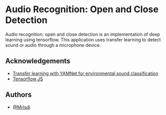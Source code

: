 
# Audio Recognition: Open and Close Detection

Audio recognition: open and close detection is an implementation of deep learning using tensorflow. This application uses transfer learning to detect sound or audio through a microphone device.


## Acknowledgements

 - [Transfer learning with YAMNet for environmental sound classification](https://www.tensorflow.org/tutorials/audio/transfer_learning_audio)
 - [Tensorflow JS](https://js.tensorflow.org/api/latest/?_gl=1*cxfw3z*_ga*MTkyMzc2MTQ1OC4xNzE4MzYzMDk0*_ga_W0YLR4190T*MTcxODM2MzA5NC4xLjEuMTcxODM2MzEwOS4wLjAuMA..)


## Authors

- [@MrIsdi](https://github.com/MrIsdi)

